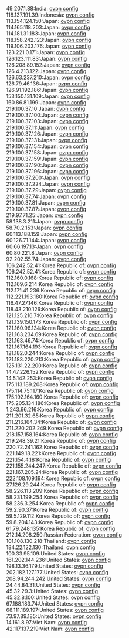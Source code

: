 49.207.1.88:India: [ovpn config](vpn/49_207_1_88.ovpn)  
118.137.191.39:Indonesia: [ovpn config](vpn/118_137_191_39.ovpn)  
113.154.124.150:Japan: [ovpn config](vpn/113_154_124_150.ovpn)  
114.165.118.203:Japan: [ovpn config](vpn/114_165_118_203.ovpn)  
114.181.31.183:Japan: [ovpn config](vpn/114_181_31_183.ovpn)  
118.158.242.123:Japan: [ovpn config](vpn/118_158_242_123.ovpn)  
119.106.203.176:Japan: [ovpn config](vpn/119_106_203_176.ovpn)  
123.221.0.171:Japan: [ovpn config](vpn/123_221_0_171.ovpn)  
126.123.111.83:Japan: [ovpn config](vpn/126_123_111_83.ovpn)  
126.208.89.152:Japan: [ovpn config](vpn/126_208_89_152.ovpn)  
126.4.213.122:Japan: [ovpn config](vpn/126_4_213_122.ovpn)  
126.63.237.210:Japan: [ovpn config](vpn/126_63_237_210.ovpn)  
126.79.46.136:Japan: [ovpn config](vpn/126_79_46_136.ovpn)  
126.91.192.186:Japan: [ovpn config](vpn/126_91_192_186.ovpn)  
153.150.131.109:Japan: [ovpn config](vpn/153_150_131_109.ovpn)  
160.86.81.199:Japan: [ovpn config](vpn/160_86_81_199.ovpn)  
219.100.37.10:Japan: [ovpn config](vpn/219_100_37_10.ovpn)  
219.100.37.100:Japan: [ovpn config](vpn/219_100_37_100.ovpn)  
219.100.37.103:Japan: [ovpn config](vpn/219_100_37_103.ovpn)  
219.100.37.11:Japan: [ovpn config](vpn/219_100_37_11.ovpn)  
219.100.37.126:Japan: [ovpn config](vpn/219_100_37_126.ovpn)  
219.100.37.131:Japan: [ovpn config](vpn/219_100_37_131.ovpn)  
219.100.37.154:Japan: [ovpn config](vpn/219_100_37_154.ovpn)  
219.100.37.158:Japan: [ovpn config](vpn/219_100_37_158.ovpn)  
219.100.37.159:Japan: [ovpn config](vpn/219_100_37_159.ovpn)  
219.100.37.190:Japan: [ovpn config](vpn/219_100_37_190.ovpn)  
219.100.37.196:Japan: [ovpn config](vpn/219_100_37_196.ovpn)  
219.100.37.200:Japan: [ovpn config](vpn/219_100_37_200.ovpn)  
219.100.37.224:Japan: [ovpn config](vpn/219_100_37_224.ovpn)  
219.100.37.29:Japan: [ovpn config](vpn/219_100_37_29.ovpn)  
219.100.37.74:Japan: [ovpn config](vpn/219_100_37_74.ovpn)  
219.100.37.81:Japan: [ovpn config](vpn/219_100_37_81.ovpn)  
219.100.37.87:Japan: [ovpn config](vpn/219_100_37_87.ovpn)  
219.97.71.25:Japan: [ovpn config](vpn/219_97_71_25.ovpn)  
58.138.3.211:Japan: [ovpn config](vpn/58_138_3_211.ovpn)  
58.70.2.153:Japan: [ovpn config](vpn/58_70_2_153.ovpn)  
60.113.188.159:Japan: [ovpn config](vpn/60_113_188_159.ovpn)  
60.126.71.144:Japan: [ovpn config](vpn/60_126_71_144.ovpn)  
60.66.197.13:Japan: [ovpn config](vpn/60_66_197_13.ovpn)  
60.80.221.8:Japan: [ovpn config](vpn/60_80_221_8.ovpn)  
92.202.55.74:Japan: [ovpn config](vpn/92_202_55_74.ovpn)  
106.242.52.41:Korea Republic of: [ovpn config](vpn/106_242_52_41.ovpn)  
106.242.52.41:Korea Republic of: [ovpn config](vpn/106_242_52_41.ovpn)  
112.160.0.168:Korea Republic of: [ovpn config](vpn/112_160_0_168.ovpn)  
112.169.6.214:Korea Republic of: [ovpn config](vpn/112_169_6_214.ovpn)  
112.171.41.236:Korea Republic of: [ovpn config](vpn/112_171_41_236.ovpn)  
112.221.193.180:Korea Republic of: [ovpn config](vpn/112_221_193_180.ovpn)  
116.47.27.146:Korea Republic of: [ovpn config](vpn/116_47_27_146.ovpn)  
118.43.210.126:Korea Republic of: [ovpn config](vpn/118_43_210_126.ovpn)  
121.125.216.7:Korea Republic of: [ovpn config](vpn/121_125_216_7.ovpn)  
121.139.150.173:Korea Republic of: [ovpn config](vpn/121_139_150_173.ovpn)  
121.160.96.134:Korea Republic of: [ovpn config](vpn/121_160_96_134.ovpn)  
121.163.234.69:Korea Republic of: [ovpn config](vpn/121_163_234_69.ovpn)  
121.163.46.74:Korea Republic of: [ovpn config](vpn/121_163_46_74.ovpn)  
121.167.164.193:Korea Republic of: [ovpn config](vpn/121_167_164_193.ovpn)  
121.182.0.244:Korea Republic of: [ovpn config](vpn/121_182_0_244.ovpn)  
121.183.220.213:Korea Republic of: [ovpn config](vpn/121_183_220_213.ovpn)  
125.131.22.200:Korea Republic of: [ovpn config](vpn/125_131_22_200.ovpn)  
14.47.226.152:Korea Republic of: [ovpn config](vpn/14_47_226_152.ovpn)  
14.5.142.253:Korea Republic of: [ovpn config](vpn/14_5_142_253.ovpn)  
175.113.189.208:Korea Republic of: [ovpn config](vpn/175_113_189_208.ovpn)  
175.114.75.117:Korea Republic of: [ovpn config](vpn/175_114_75_117.ovpn)  
175.192.164.160:Korea Republic of: [ovpn config](vpn/175_192_164_160.ovpn)  
175.205.134.186:Korea Republic of: [ovpn config](vpn/175_205_134_186.ovpn)  
1.243.66.216:Korea Republic of: [ovpn config](vpn/1_243_66_216.ovpn)  
211.201.32.65:Korea Republic of: [ovpn config](vpn/211_201_32_65.ovpn)  
211.216.164.34:Korea Republic of: [ovpn config](vpn/211_216_164_34.ovpn)  
211.220.202.249:Korea Republic of: [ovpn config](vpn/211_220_202_249.ovpn)  
218.157.158.164:Korea Republic of: [ovpn config](vpn/218_157_158_164.ovpn)  
219.248.39.21:Korea Republic of: [ovpn config](vpn/219_248_39_21.ovpn)  
220.72.241.162:Korea Republic of: [ovpn config](vpn/220_72_241_162.ovpn)  
221.149.18.221:Korea Republic of: [ovpn config](vpn/221_149_18_221.ovpn)  
221.154.4.18:Korea Republic of: [ovpn config](vpn/221_154_4_18.ovpn)  
221.155.244.247:Korea Republic of: [ovpn config](vpn/221_155_244_247.ovpn)  
221.167.205.24:Korea Republic of: [ovpn config](vpn/221_167_205_24.ovpn)  
222.108.109.194:Korea Republic of: [ovpn config](vpn/222_108_109_194.ovpn)  
27.126.29.244:Korea Republic of: [ovpn config](vpn/27_126_29_244.ovpn)  
58.226.113.209:Korea Republic of: [ovpn config](vpn/58_226_113_209.ovpn)  
58.231.199.254:Korea Republic of: [ovpn config](vpn/58_231_199_254.ovpn)  
58.236.3.254:Korea Republic of: [ovpn config](vpn/58_236_3_254.ovpn)  
59.2.90.37:Korea Republic of: [ovpn config](vpn/59_2_90_37.ovpn)  
59.5.129.112:Korea Republic of: [ovpn config](vpn/59_5_129_112.ovpn)  
59.8.204.143:Korea Republic of: [ovpn config](vpn/59_8_204_143.ovpn)  
61.79.248.135:Korea Republic of: [ovpn config](vpn/61_79_248_135.ovpn)  
212.14.208.250:Russian Federation: [ovpn config](vpn/212_14_208_250.ovpn)  
101.108.130.218:Thailand: [ovpn config](vpn/101_108_130_218.ovpn)  
184.22.122.130:Thailand: [ovpn config](vpn/184_22_122_130.ovpn)  
100.33.95.109:United States: [ovpn config](vpn/100_33_95_109.ovpn)  
161.202.144.236:United States: [ovpn config](vpn/161_202_144_236.ovpn)  
198.13.36.179:United States: [ovpn config](vpn/198_13_36_179.ovpn)  
202.182.127.177:United States: [ovpn config](vpn/202_182_127_177.ovpn)  
208.94.244.242:United States: [ovpn config](vpn/208_94_244_242.ovpn)  
24.44.84.31:United States: [ovpn config](vpn/24_44_84_31.ovpn)  
45.32.29.3:United States: [ovpn config](vpn/45_32_29_3.ovpn)  
45.32.8.100:United States: [ovpn config](vpn/45_32_8_100.ovpn)  
67.188.183.74:United States: [ovpn config](vpn/67_188_183_74.ovpn)  
68.111.189.197:United States: [ovpn config](vpn/68_111_189_197.ovpn)  
73.97.89.185:United States: [ovpn config](vpn/73_97_89_185.ovpn)  
14.161.8.97:Viet Nam: [ovpn config](vpn/14_161_8_97.ovpn)  
42.117.137.219:Viet Nam: [ovpn config](vpn/42_117_137_219.ovpn)  
